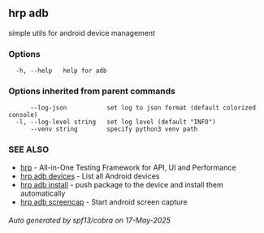 ## hrp adb

simple utils for android device management

### Options

```
  -h, --help   help for adb
```

### Options inherited from parent commands

```
      --log-json           set log to json format (default colorized console)
  -l, --log-level string   set log level (default "INFO")
      --venv string        specify python3 venv path
```

### SEE ALSO

* [hrp](hrp.md)	 - All-in-One Testing Framework for API, UI and Performance
* [hrp adb devices](hrp_adb_devices.md)	 - List all Android devices
* [hrp adb install](hrp_adb_install.md)	 - push package to the device and install them automatically
* [hrp adb screencap](hrp_adb_screencap.md)	 - Start android screen capture

###### Auto generated by spf13/cobra on 17-May-2025
